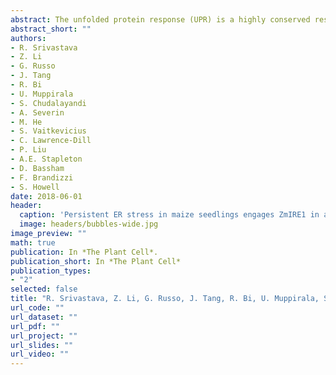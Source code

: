 ```yaml
---
abstract: The unfolded protein response (UPR) is a highly conserved response that protectsplants from adverse environmental conditions. The UPR is elicited by endoplasmic reticulum (ER) stress, in which unfolded and misfolded proteins accumulate within the ER.In response to persistent ER stress, a multiphasic program of gene expression unfolds that is interwoven among other cellular events, including the induction of autophagy.  One of the earliest phasesinvolvesthe degradation by regulated IRE1-dependent RNA degradation (RIDD) of RNA transcripts derived from a family of peroxidasegenes.  RIDD results from the activation of ZmIRE1 promiscuous ribonuclease activity that attacks the mRNAs of secreted proteins.  This was followed by an upsurge in expression of the canonical UPR genesindirectly driven by ZmIRE1 due to its splicing of ZmbZIP60 to make an active transcription factor that directly upregulates many of the UPR genes.  At the peak of UPR gene expression, a global wave of alternative RNA splicingled to the production of many aberrant UPR gene transcripts, likely tempering the ER stress response. During later stages of ER stress, ZmIRE1’s activity declined as did the expression of survival modulatinggenes, Bax inhibitor1 and Bcl-2-associated athanogene7,amidsta rising tide of cell death. Thus, in response to persistent ER stress, maize seedlingsembark on a course of gene expression and cellular events progressing from prosurvival activities to cell death.
abstract_short: ""
authors:
- R. Srivastava
- Z. Li
- G. Russo
- J. Tang
- R. Bi
- U. Muppirala
- S. Chudalayandi
- A. Severin
- M. He
- S. Vaitkevicius
- C. Lawrence-Dill
- P. Liu
- A.E. Stapleton
- D. Bassham
- F. Brandizzi
- S. Howell
date: 2018-06-01
header:
  caption: 'Persistent ER stress in maize seedlings engages ZmIRE1 in a multiphasic process that transitions from prosurvival activities to cell death'
  image: headers/bubbles-wide.jpg
image_preview: ""
math: true
publication: In *The Plant Cell*.
publication_short: In *The Plant Cell*
publication_types:
- "2"
selected: false
title: "R. Srivastava, Z. Li, G. Russo, J. Tang, R. Bi, U. Muppirala, S. Chudalayandi, A. Severin, M. He, S. Vaitkevicius, C. Lawrence-Dill, P. Liu, A.E. Stapleton, D. Bassham, F. Brandizzi, and S. Howell (2018). Persistent ER stress in maize seedlings engages ZmIRE1 in a multiphasic process that transitions from prosurvival activities to cell death. Accepted by The Plant Cell."
url_code: ""
url_dataset: ""
url_pdf: ""
url_project: ""
url_slides: ""
url_video: ""
---
```

